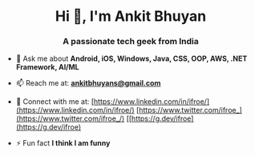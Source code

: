 <h1 align="center">Hi 👋, I'm Ankit Bhuyan</h1>
<h3 align="center">A passionate tech geek from India</h3>

- 💬 Ask me about **Android, iOS, Windows, Java, CSS, OOP, AWS, .NET Framework, AI/ML**

- 📫 Reach me at: **ankitbhuyans@gmail.com**

- 📄 Connect with me at: [https://www.linkedin.com/in/ifroe/](https://www.linkedin.com/in/ifroe/)
                        [https://www.twitter.com/ifroe_](https://www.twitter.com/ifroe_/)
                        [[https://g.dev/ifroe](https://g.dev/ifroe)
- ⚡ Fun fact **I think I am funny**

